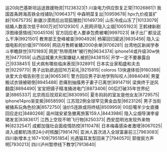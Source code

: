 运20向巴基斯坦运送救援物资|11238323|1
川渝电力供应恢复正常|11026861|1
我国首条跨海高铁全线铺轨|10964371|
中森明菜复出|10959678|
hpv九价疫苗扩龄|10675735|
新疆沙漠雨后出现狐狸脸|10149739|
山东冷成山冻了|10133079|
结婚人数首次低于800万对|10129301|
人民网评隐入尘烟|10051923|
王鹤棣新剧浮图缘感情线|10045108|
官方回应老人要承包费被嘲|9997023|
袜子出厂都没这么干净|9921501|
教育部王登峰被查|9904928|
杨幂回归密逃|9835456|
隐入尘烟电影的价值|9711669|
网店月售鳄雀鳝2000余单|9706281|
台湾地区新闻学泰斗李瞻辞世|9701893|
网民“热带雨林”被行拘|9634374|
iphone14或升级30w快充|9477059|
山西运城重大刑案嫌疑人被抓|9438155|
开学一定不要暴露自己|9338451|
狂犬病有哪些临床表现|9328911|
日本实业家稻盛和夫去世|9229770|
男子出轨欲追回16万彩礼|9215815|
coloros 13快速体验|9160388|
诀爱大合唱告别苍兰诀|9065361|
警方回应男子趴地学狗叫咬人|8984049|
男童搬试衣镜被砸倒|8945488|
悲痛到抽搐男子妻子已离世|8914719|
梁爽终于逆风翻盘|8894490|
宝宝把镊子精准捅进电门|8873406|
00后打破35年世界纪录|8865337|
北京雨后现双彩虹|8830950|
夏冬妈妈的室友是他女友|8729575|
iphone14pro渐变紫|8658590|
江苏现2例全球罕见黄金血型|8623126|
男子当街被捅系玩角色扮演|8572750|
油价5连跌或将终结|8509959|
00后噶羊少女直播回应走红|8480268|
温州瑞安紧急撤离旅客159人|8443986|
隐入尘烟导演李睿珺发言|8383617|
江西上空现不明飞行物|8250373|
西安昆明池发现外来物种|8232547|
成都加强社会面疫情防控|8110478|
日本梅毒感染者激增|8067025|
进入成都机场须24小时核酸|7981476|
亚洲人首次进入全球富豪前三|7963083|
四川新增本土167+109|7951854|
光遇猫耳发型回来了|7940570|
郭俊辰方声明|7930213|
四川泸州暂停线下教学|7913640|
